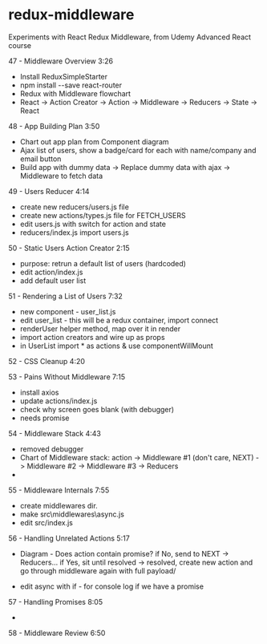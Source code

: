 # redux-middleware
Experiments with React Redux Middleware, from Udemy Advanced React course

47 - Middleware Overview 3:26  

* Install ReduxSimpleStarter
* npm install --save react-router
* Redux with Middleware flowchart
* React -> Action Creator -> Action -> Middleware -> Reducers -> State -> React

48 - App Building Plan 3:50  

* Chart out app plan from Component diagram
* Ajax list of users, show a badge/card for each with name/company and email button
* Build app with dummy data -> Replace dummy data with ajax -> Middleware to fetch data


49 - Users Reducer 4:14  
* create new reducers/users.js file
* create new actions/types.js file for FETCH_USERS
* edit users.js with switch for action and state
* reducers/index.js import users.js

50 - Static Users Action Creator 2:15  

* purpose: retrun a default list of users (hardcoded)
* edit action/index.js
* add default user list

51 - Rendering a List of Users 7:32  

* new component - user_list.js
* edit user_list - this will be a redux container, import connect
* renderUser helper method, map over it in render
* import action creators and wire up as props
* in UserList import * as actions & use componentWillMount

52 - CSS Cleanup 4:20  

53 - Pains Without Middleware 7:15  

* install axios
* update actions/index.js
* check why screen goes blank (with debugger)
* needs promise

54 - Middleware Stack 4:43  
* removed debugger
* Chart of Middleware stack: action -> Middleware #1 (don't care, NEXT) -> Middleware #2 -> Middleware #3 -> Reducers
*

55 - Middleware Internals 7:55

* create middlewares dir.
* make src\middlewares\async.js
* edit src/index.js

56 - Handling Unrelated Actions 5:17  

* Diagram - Does action contain promise? if No, send to NEXT -> Reducers... if Yes, sit until resolved -> resolved, create new action and go through middleware again with full payload/

* edit async with if - for console log if we have a promise

57 - Handling Promises 8:05  

*

58 - Middleware Review 6:50
